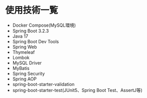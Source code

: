 # 使用技術一覧
* Docker Compose(MySQL環境)
* Spring Boot 3.2.3
* Java 17
* Spring Boot Dev Tools
* Spring Web
* Thymeleaf
* Lombok
* MySQL Driver
* MyBatis
* Spring Security
* Spring AOP
* spring-boot-starter-validation
* spring-boot-starter-test(JUnit5、Spring Boot Test、AssertJ等)
